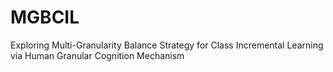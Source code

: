 # MGBCIL
Exploring Multi-Granularity Balance Strategy for Class Incremental Learning via Human Granular Cognition Mechanism
